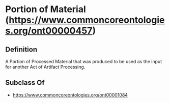 # Portion of Material (https://www.commoncoreontologies.org/ont00000457)

## Definition
A Portion of Processed Material that was produced to be used as the input for another Act of Artifact Processing.

## Subclass Of
- https://www.commoncoreontologies.org/ont00001084

